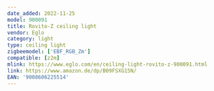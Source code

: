 ```yaml
---
date_added: 2022-11-25
model: 900091
title: Rovito-Z ceiling light
vendor: Eglo
category: light
type: ceiling light
zigbeemodel: ['EBF_RGB_Zm']
compatible: [z2m]
mlink: https://www.eglo.com/en/ceiling-light-rovito-z-900091.html
link: https://www.amazon.de/dp/B09FSXG15N/
EAN: '9008606225514'
---
```

